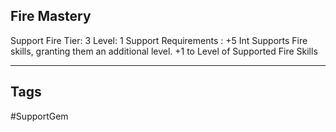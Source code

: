 ## Fire Mastery
Support
Fire
Tier: 3
Level: 1
Support Requirements : +5 Int
Supports Fire skills, granting them an additional level.
+1 to Level of Supported Fire Skills

---
## Tags
#SupportGem
